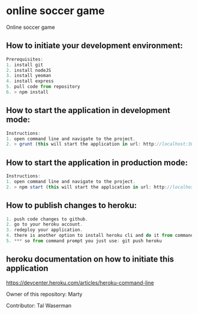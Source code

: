 # online soccer game
Online soccer game

## How to initiate your development environment:
```javascript
Prerequisites:
1. install git
2. install nodeJS
3. install yeoman
4. install express
5. pull code from repository
6. > npm install
```

## How to start the application in development mode:
```javascript
Instructions:
1. open command line and navigate to the project.
2. > grunt (this will start the application in url: http://localhost:3000/)
```

## How to start the application in production mode:
```javascript
Instructions:
1. open command line and navigate to the project.
2. > npm start (this will start the application in url: http://localhost:3000/)
```

## How to publish changes to heroku:
```javascript
1. push code changes to github.
2. go to your heroku account.
3. redeploy your application.
4. there is another option to install heroku cli and do it from command prompt.
5. *** so from command prompt you just use: git push heroku
```

## heroku documentation on how to initiate this application
https://devcenter.heroku.com/articles/heroku-command-line

Owner of this repository:
Marty

Contributor:
Tal Waserman
